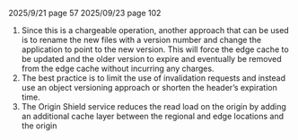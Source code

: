 2025/9/21 page 57
2025/09/23 page 102




1. Since this is a chargeable operation, another approach that can be used is to rename the new files with a version number and change the application to point to the new version. This will force the edge cache to be updated and the older version to expire and eventually be removed from the edge cache without incurring any charges. 
2. The best practice is to limit the use of invalidation requests and instead use an object versioning approach or shorten the header’s expiration time.
3. The Origin Shield service reduces the read load on the origin by adding an additional cache layer between the regional and edge locations and the origin
